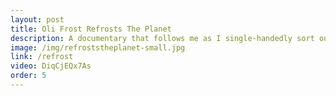 ```yaml
---
layout: post
title: Oli Frost Refrosts The Planet
description: A documentary that follows me as I single-handedly sort out climate change.
image: /img/refroststheplanet-small.jpg
link: /refrost
video: DiqCjEQx7As
order: 5
---
```

